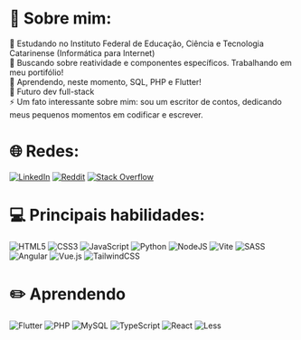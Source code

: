# 💫 Sobre mim:
🧠 Estudando no Instituto Federal de Educação, Ciência e Tecnologia Catarinense (Informática para Internet)<br>
🔭 Buscando sobre reatividade e componentes específicos. Trabalhando em meu portifólio!<br>
🌱 Aprendendo, neste momento, SQL, PHP e Flutter!<br>
💬 Futuro dev full-stack<br>
⚡ Um fato interessante sobre mim: sou um escritor de contos, dedicando meus pequenos momentos em codificar e escrever.

# 🌐 Redes:
[![LinkedIn](https://img.shields.io/badge/LinkedIn-%230077B5.svg?logo=linkedin&logoColor=white)](https://www.linkedin.com/in/vitor-mignoni-519967321/) 
[![Reddit](https://img.shields.io/badge/Reddit-%23FF4500.svg?logo=Reddit&logoColor=white)](https://reddit.com/user/vichsort) 
[![Stack Overflow](https://img.shields.io/badge/-Stackoverflow-FE7A16?logo=stack-overflow&logoColor=white)](https://stackoverflow.com/users/27169589) 

# 💻 Principais habilidades:
![HTML5](https://img.shields.io/badge/html5-%23E34F26.svg?style=for-the-badge&logo=html5&logoColor=white) 
![CSS3](https://img.shields.io/badge/css3-%231572B6.svg?style=for-the-badge&logo=css3&logoColor=white) 
![JavaScript](https://img.shields.io/badge/javascript-%23323330.svg?style=for-the-badge&logo=javascript&logoColor=%23F7DF1E) 
![Python](https://img.shields.io/badge/python-3670A0?style=for-the-badge&logo=python&logoColor=ffdd54) 
![NodeJS](https://img.shields.io/badge/node.js-6DA55F?style=for-the-badge&logo=node.js&logoColor=white) 
![Vite](https://img.shields.io/badge/vite-%23646CFF.svg?style=for-the-badge&logo=vite&logoColor=white)
![SASS](https://img.shields.io/badge/SASS-hotpink.svg?style=for-the-badge&logo=SASS&logoColor=white) 
![Angular](https://img.shields.io/badge/angular-%23DD0031.svg?style=for-the-badge&logo=angular&logoColor=white)
![Vue.js](https://img.shields.io/badge/vuejs-%2335495e.svg?style=for-the-badge&logo=vuedotjs&logoColor=%234FC08D)
![TailwindCSS](https://img.shields.io/badge/tailwindcss-%2338B2AC.svg?style=for-the-badge&logo=tailwind-css&logoColor=white) 

# ✏️ Aprendendo
![Flutter](https://img.shields.io/badge/Flutter-%2302569B.svg?style=for-the-badge&logo=Flutter&logoColor=white)
![PHP](https://img.shields.io/badge/php-%23777BB4.svg?style=for-the-badge&logo=php&logoColor=white)
![MySQL](https://img.shields.io/badge/mysql-4479A1.svg?style=for-the-badge&logo=mysql&logoColor=white)
![TypeScript](https://img.shields.io/badge/typescript-%23007ACC.svg?style=for-the-badge&logo=typescript&logoColor=white)
![React](https://img.shields.io/badge/react-%2320232a.svg?style=for-the-badge&logo=react&logoColor=%2361DAFB) 
![Less](https://img.shields.io/badge/less-2B4C80?style=for-the-badge&logo=less&logoColor=white)


